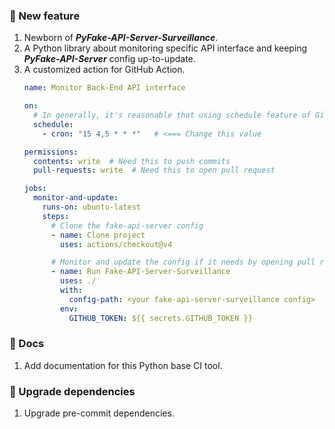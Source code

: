 ### 🎉 New feature

1. Newborn of **_PyFake-API-Server-Surveillance_**.
2. A Python library about monitoring specific API interface and keeping **_PyFake-API-Server_** config up-to-update.
3. A customized action for GitHub Action.
    ```yaml
    name: Monitor Back-End API interface
    
    on:
      # In generally, it's reasonable that using schedule feature of GitHub Action to monitor the Back-End side API change..
      schedule:
        - cron: "15 4,5 * * *"   # <=== Change this value
    
    permissions:
      contents: write  # Need this to push commits
      pull-requests: write  # Need this to open pull request
    
    jobs:
      monitor-and-update:
        runs-on: ubuntu-latest
        steps:
          # Clone the fake-api-server config
          - name: Clone project
            uses: actions/checkout@v4
    
          # Monitor and update the config if it needs by opening pull request
          - name: Run Fake-API-Server-Surveillance
            uses: ./
            with:
              config-path: <your fake-api-server-surveillance config>
            env:
              GITHUB_TOKEN: ${{ secrets.GITHUB_TOKEN }}
    ```


### 📑 Docs

1. Add documentation for this Python base CI tool.


### 🤖 Upgrade dependencies

1. Upgrade pre-commit dependencies.
